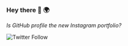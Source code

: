### Hey there 👋 🌍
_Is GitHub profile the new Instagram portfolio?_

![Twitter Follow](https://img.shields.io/twitter/follow/ryandanion?style=social) 
